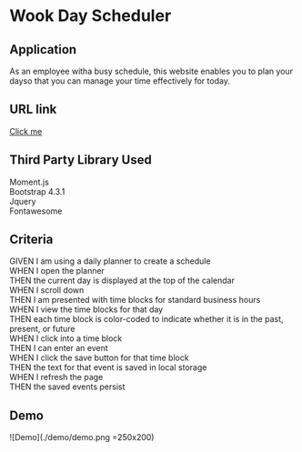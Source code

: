 # Wook Day Scheduler

## Application
As an employee witha busy schedule, this website enables you to plan your dayso that you can manage your time effectively for today.

## URL link
[Click me](https://garychen513.github.io/dayScheduler/)

## Third Party Library Used
Moment.js <br />
Bootstrap 4.3.1 <br />
Jquery <br />
Fontawesome <br />


## Criteria 
GIVEN I am using a daily planner to create a schedule <br />
WHEN I open the planner <br />
THEN the current day is displayed at the top of the calendar <br />
WHEN I scroll down <br />
THEN I am presented with time blocks for standard business hours <br />
WHEN I view the time blocks for that day <br />
THEN each time block is color-coded to indicate whether it is in the past, present, or future <br />
WHEN I click into a time block <br />
THEN I can enter an event <br />
WHEN I click the save button for that time block <br />
THEN the text for that event is saved in local storage <br />
WHEN I refresh the page <br />
THEN the saved events persist <br />

## Demo

![Demo](./demo/demo.png =250x200)
